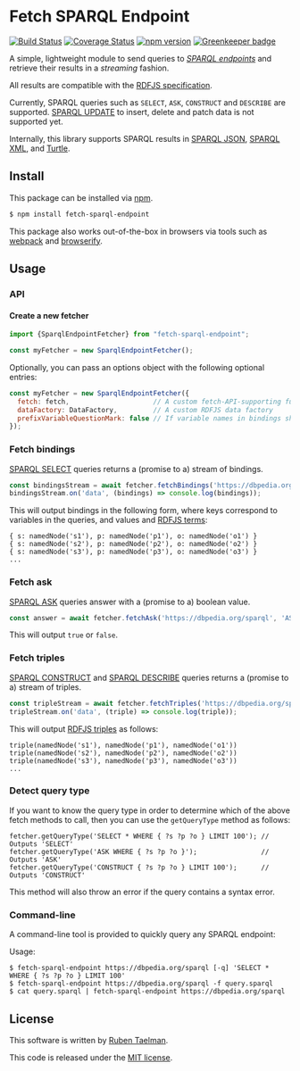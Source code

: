 # Fetch SPARQL Endpoint

[![Build Status](https://travis-ci.org/rubensworks/fetch-sparql-endpoint.js.svg?branch=master)](https://travis-ci.org/rubensworks/fetch-sparql-endpoint.js)
[![Coverage Status](https://coveralls.io/repos/github/rubensworks/fetch-sparql-endpoint.js/badge.svg?branch=master)](https://coveralls.io/github/rubensworks/fetch-sparql-endpoint.js?branch=master)
[![npm version](https://badge.fury.io/js/fetch-sparql-endpoint.svg)](https://www.npmjs.com/package/fetch-sparql-endpoint) [![Greenkeeper badge](https://badges.greenkeeper.io/rubensworks/fetch-sparql-endpoint.js.svg)](https://greenkeeper.io/)

A simple, lightweight module to send queries to [_SPARQL endpoints_](https://www.w3.org/TR/sparql11-protocol/) and retrieve their results in a _streaming_ fashion.

All results are compatible with the [RDFJS specification](http://rdf.js.org/).

Currently, SPARQL queries such as `SELECT`, `ASK`, `CONSTRUCT` and `DESCRIBE` are supported.
[SPARQL UPDATE](https://www.w3.org/TR/sparql11-update/) to insert, delete and patch data is not supported yet.

Internally, this library supports SPARQL results in
[SPARQL JSON](https://www.w3.org/TR/sparql11-results-json/),
[SPARQL XML](https://www.w3.org/TR/rdf-sparql-XMLres/),
and [Turtle](https://www.w3.org/TR/turtle/).

## Install

This package can be installed via [npm](https://www.npmjs.com/package/jsonld-context-parser).

```bash
$ npm install fetch-sparql-endpoint
```

This package also works out-of-the-box in browsers via tools such as [webpack](https://webpack.js.org/) and [browserify](http://browserify.org/).

## Usage

### API

#### Create a new fetcher

```js
import {SparqlEndpointFetcher} from "fetch-sparql-endpoint";

const myFetcher = new SparqlEndpointFetcher();
```

Optionally, you can pass an options object with the following optional entries:
```js
const myFetcher = new SparqlEndpointFetcher({
  fetch: fetch,                     // A custom fetch-API-supporting function
  dataFactory: DataFactory,         // A custom RDFJS data factory
  prefixVariableQuestionMark: false // If variable names in bindings should be prefixed with '?', defaults to false
});
```

### Fetch bindings

[SPARQL SELECT](https://www.w3.org/TR/rdf-sparql-query/#select) queries returns a (promise to a) stream of bindings.

```js
const bindingsStream = await fetcher.fetchBindings('https://dbpedia.org/sparql', 'SELECT * WHERE { ?s ?p ?o } LIMIT 100');
bindingsStream.on('data', (bindings) => console.log(bindings));
```

This will output bindings in the following form,
where keys correspond to variables in the queries,
and values and [RDFJS terms](http://rdf.js.org/#term-interface):
```
{ s: namedNode('s1'), p: namedNode('p1'), o: namedNode('o1') }
{ s: namedNode('s2'), p: namedNode('p2'), o: namedNode('o2') }
{ s: namedNode('s3'), p: namedNode('p3'), o: namedNode('o3') }
...
```

### Fetch ask

[SPARQL ASK](https://www.w3.org/TR/rdf-sparql-query/#ask) queries answer with a (promise to a) boolean value.

```js
const answer = await fetcher.fetchAsk('https://dbpedia.org/sparql', 'ASK WHERE { ?s ?p ?o }');
```

This will output `true` or `false`.

### Fetch triples

[SPARQL CONSTRUCT](https://www.w3.org/TR/rdf-sparql-query/#construct) and [SPARQL DESCRIBE](https://www.w3.org/TR/rdf-sparql-query/#describe)
queries returns a (promise to a) stream of triples.

```js
const tripleStream = await fetcher.fetchTriples('https://dbpedia.org/sparql', 'CONSTRUCT { ?s ?p ?o } LIMIT 100');
tripleStream.on('data', (triple) => console.log(triple));
```

This will output [RDFJS triples](http://rdf.js.org/#triple-interface) as follows:
```
triple(namedNode('s1'), namedNode('p1'), namedNode('o1'))
triple(namedNode('s2'), namedNode('p2'), namedNode('o2'))
triple(namedNode('s3'), namedNode('p3'), namedNode('o3'))
...
```

### Detect query type

If you want to know the query type
in order to determine which of the above fetch methods to call,
then you can use the `getQueryType` method as follows:

```
fetcher.getQueryType('SELECT * WHERE { ?s ?p ?o } LIMIT 100'); // Outputs 'SELECT'
fetcher.getQueryType('ASK WHERE { ?s ?p ?o }');                // Outputs 'ASK'
fetcher.getQueryType('CONSTRUCT { ?s ?p ?o } LIMIT 100');      // Outputs 'CONSTRUCT'
```

This method will also throw an error if the query contains a syntax error.

### Command-line

A command-line tool is provided to quickly query any SPARQL endpoint:

Usage:
```
$ fetch-sparql-endpoint https://dbpedia.org/sparql [-q] 'SELECT * WHERE { ?s ?p ?o } LIMIT 100'
$ fetch-sparql-endpoint https://dbpedia.org/sparql -f query.sparql
$ cat query.sparql | fetch-sparql-endpoint https://dbpedia.org/sparql
```

## License
This software is written by [Ruben Taelman](http://rubensworks.net/).

This code is released under the [MIT license](http://opensource.org/licenses/MIT).
